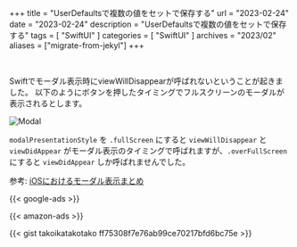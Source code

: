 +++
title = "UserDefaultsで複数の値をセットで保存する"
url = "2023-02-24"
date = "2023-02-24"
description = "UserDefaultsで複数の値をセットで保存する"
tags = [
  "SwiftUI"
]
categories = [
  "SwiftUI"
]
archives = "2023/02"
aliases = ["migrate-from-jekyl"]
+++

<br>

Swiftでモーダル表示時にviewWillDisappearが呼ばれないということが起きました。
以下のようにボタンを押したタイミングでフルスクリーンのモーダルが表示されるとします。

![Modal](20230223.gif)

`modalPresentationStyle` を `.fullScreen` にすると `viewWillDisappear` と `viewDidAppear` がモーダル表示のタイミングで呼ばれますが、`.overFullScreen` にすると `viewDidAppear` しか呼ばれませんでした。

参考: [iOSにおけるモーダル表示まとめ](https://blog.asial.co.jp/1669)

<!-- Google Ads -->
{{< google-ads >}}

<!-- Amazon Ads -->
{{< amazon-ads >}}

{{< gist takoikatakotako ff75308f7e76ab99ce70217bfd6bc75e >}}

